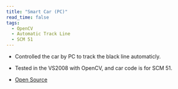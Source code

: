 ```yaml
---
title: "Smart Car (PC)"
read_time: false
tags:
  - OpenCV
  - Automatic Track Line
  - SCM 51
---
```


* Controlled the car by PC to track the black line automaticly.

* Tested in the VS2008 with OpenCV, and car code is for SCM 51.

* [Open Source](https://github.com/lanouyu/The-Car-Controlled-by-PC)
